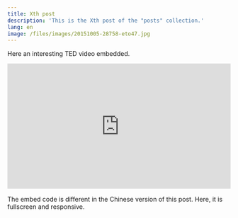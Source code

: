 ```yaml
---
title: Xth post
description: 'This is the Xth post of the "posts" collection.'
lang: en
image: /files/images/20151005-28758-eto47.jpg
---
```


Here an interesting TED video embedded.

<div style="left: 0; width: 100%; height: 0; position: relative; padding-bottom: 56.2493%;"><iframe src="https://www.youtube.com/embed/BCvQw3gKJOU?rel=0&amp;showinfo=0" style="border: 0; top: 0; left: 0; width: 100%; height: 100%; position: absolute;" allowfullscreen scrolling="no"></iframe></div>

The embed code is different in the Chinese version of this post. Here, it is fullscreen and responsive.
